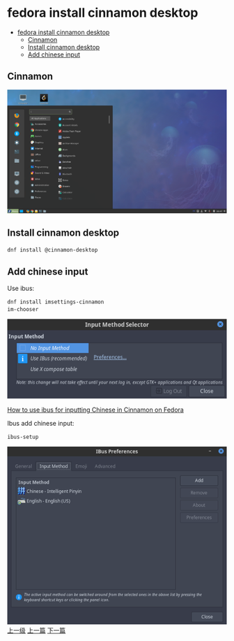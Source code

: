 # fedora install cinnamon desktop


<!-- @import "[TOC]" {cmd="toc" depthFrom=1 depthTo=6 orderedList=false} -->
<!-- code_chunk_output -->

* [fedora install cinnamon desktop](#fedora-install-cinnamon-desktop)
	* [Cinnamon](#cinnamon)
	* [Install cinnamon desktop](#install-cinnamon-desktop)
	* [Add chinese input](#add-chinese-input)

<!-- /code_chunk_output -->

## Cinnamon

![](../images/fedoraInstallCinnamonDesktop_201802042054_1.png)

## Install cinnamon desktop

```sh
dnf install @cinnamon-desktop
```

## Add chinese input

Use ibus:

```sh
dnf install imsettings-cinnamon
im-chooser
```
![](../images/fedoraInstallCinnamonDesktop_201802042026_1.png)

[How to use ibus for inputting Chinese in Cinnamon on Fedora](https://www.systutorials.com/qa/512/how-to-use-ibus-for-inputting-chinese-in-cinnamon-on-fedora)

Ibus add chinese input:

```sh
ibus-setup
```

![](../images/fedoraInstallCinnamonDesktop_201802042026_2.png)
[上一级](base.md)
[上一篇](fedoraCreateCustomDesktopShortcut.md)
[下一篇](gen_cpp_bin.md)
